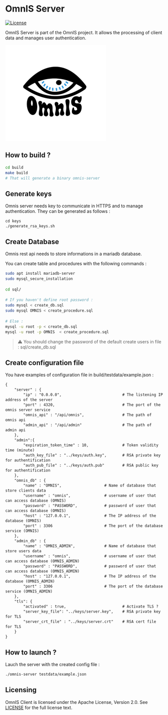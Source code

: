 # OmnIS Server

[![License](https://img.shields.io/badge/license-Apache%20license%202.0-blue.svg)](https://github.com/omnis-org/omnis-server/blob/main/LICENSE)

OmnIS Server is part of the OmnIS project. It allows the processing of client data and manages user authentication.

![omnis_logo](./omnis_logo.png)



## How to build ?


```bash
cd build
make build
# That will generate a binary omnis-server
```

## Generate keys

Omnis server needs key to communicate in HTTPS and to manage authentication. They can be generated as follows :

```
cd keys
./generate_rsa_keys.sh
```

## Create Database

Omnis rest api needs to store informations in a mariadb database.

You can create table and procedures with the following commands :

```bash
sudo apt install mariadb-server
sudo mysql_secure_installation

cd sql/

# If you haven't define root password :
sudo mysql < create_db.sql
sudo mysql OMNIS < create_procedure.sql

# Else :
mysql -u root -p < create_db.sql
mysql -u root -p OMNIS  < create_procedure.sql
```

> ⚠️ You should change the password of the default create users in file : sql/create_db.sql


## Create configuration file

You have examples of configuration file in build/testdata/example.json :

```
{
    "server" : {
        "ip" : "0.0.0.0",                           # The listening IP address of the server
        "port" : 4320,                              # The port of the omnis server service
        "omnis_api" : "/api/omnis",                 # The path of omnis api
        "admin_api" : "/api/admin"                  # The path of admin api
    },
    "admin":{
        "expiration_token_time" : 10,               # Token validity time (minute)
        "auth_key_file" : "../keys/auth.key",       # RSA private key for authentification
        "auth_pub_file" : "../keys/auth.pub"        # RSA public key for authentification
    },
    "omnis_db" : {
        "name" : "OMNIS",                   # Name of database that store clients data
        "username" : "omnis",               # username of user that can access database (OMNIS)
        "password" : "PASSWORD",            # password of user that can access database (OMNIS)
        "host" : "127.0.0.1",               # The IP address of the database (OMNIS)
        "port" : 3306                       # The port of the database service (OMNIS)
    },
    "admin_db" : {
        "name" : "OMNIS_ADMIN",             # Name of database that store users data
        "username" : "omnis",               # username of user that can access database (OMNIS_ADMIN)
        "password" : "PASSWORD",            # password of user that can access database (OMNIS_ADMIN)
        "host" : "127.0.0.1",               # The IP address of the database (OMNIS_ADMIN)
        "port" : 3306                       # The port of the database service (OMNIS_ADMIN)
    },
    "tls": {
        "activated" : true,                         # Activate TLS ?
        "server_key_file": "../keys/server.key",    # RSA private key for TLS
        "server_crt_file" : "../keys/server.crt"    # RSA cert file for TLS
    }
}

```

## How to launch ?

Lauch the server with the created config file :

```bash
./omnis-server testdata/example.json
```


## Licensing

OmnIS Client is licensed under the Apache License, Version 2.0. See [LICENSE](https://github.com/omnis-org/omnis-server/blob/main/LICENSE) for the full license text.
